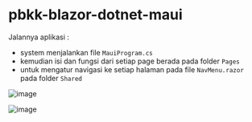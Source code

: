 # pbkk-blazor-dotnet-maui

Jalannya aplikasi :
- system menjalankan file `MauiProgram.cs`
- kemudian isi dan fungsi dari setiap page berada pada folder `Pages`
- untuk mengatur navigasi ke setiap halaman pada file `NavMenu.razor` pada folder `Shared`

![image](https://user-images.githubusercontent.com/90663373/222115339-484aa5c3-bb5f-404f-b018-4641786a8f56.png)

![image](https://user-images.githubusercontent.com/90663373/222115377-41ecec65-c306-4952-a3f5-75d411853ab1.png)
